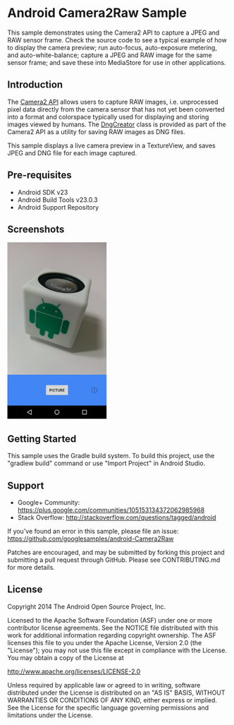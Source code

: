 
Android Camera2Raw Sample
===================================

This sample demonstrates using the Camera2 API to capture a JPEG and RAW sensor frame.
Check the source code to see a typical example of how to display the camera preview;
run auto-focus, auto-exposure metering, and auto-white-balance; capture a JPEG and
RAW image for the same sensor frame; and save these into MediaStore for use in other
applications.

Introduction
------------

The [Camera2 API][1] allows users to capture RAW images, i.e. unprocessed pixel data
directly from the camera sensor that has not yet been converted into a format and
colorspace typically used for displaying and storing images viewed by humans.  The
[DngCreator][2] class is provided as part of the Camera2 API as a utility for saving
RAW images as DNG files.

This sample displays a live camera preview in a TextureView, and saves JPEG and DNG
file for each image captured.

[1]: https://developer.android.com/reference/android/hardware/camera2/package-summary.html
[2]: https://developer.android.com/reference/android/hardware/camera2/DngCreator.html

Pre-requisites
--------------

- Android SDK v23
- Android Build Tools v23.0.3
- Android Support Repository

Screenshots
-------------

<img src="screenshots/main.png" height="400" alt="Screenshot"/> 

Getting Started
---------------

This sample uses the Gradle build system. To build this project, use the
"gradlew build" command or use "Import Project" in Android Studio.

Support
-------

- Google+ Community: https://plus.google.com/communities/105153134372062985968
- Stack Overflow: http://stackoverflow.com/questions/tagged/android

If you've found an error in this sample, please file an issue:
https://github.com/googlesamples/android-Camera2Raw

Patches are encouraged, and may be submitted by forking this project and
submitting a pull request through GitHub. Please see CONTRIBUTING.md for more details.

License
-------

Copyright 2014 The Android Open Source Project, Inc.

Licensed to the Apache Software Foundation (ASF) under one or more contributor
license agreements.  See the NOTICE file distributed with this work for
additional information regarding copyright ownership.  The ASF licenses this
file to you under the Apache License, Version 2.0 (the "License"); you may not
use this file except in compliance with the License.  You may obtain a copy of
the License at

http://www.apache.org/licenses/LICENSE-2.0

Unless required by applicable law or agreed to in writing, software
distributed under the License is distributed on an "AS IS" BASIS, WITHOUT
WARRANTIES OR CONDITIONS OF ANY KIND, either express or implied.  See the
License for the specific language governing permissions and limitations under
the License.
